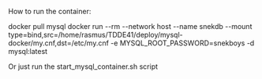 How to run the container:

docker pull mysql
docker run --rm --network host --name snekdb --mount type=bind,src=/home/rasmus/TDDE41/deploy/mysql-docker/my.cnf,dst=/etc/my.cnf -e MYSQL_ROOT_PASSWORD=snekboys -d mysql:latest

Or just run the start_mysql_container.sh script




